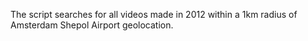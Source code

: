 The script searches for all videos made in 2012 within a 1km radius of Amsterdam Shepol Airport  geolocation. 
